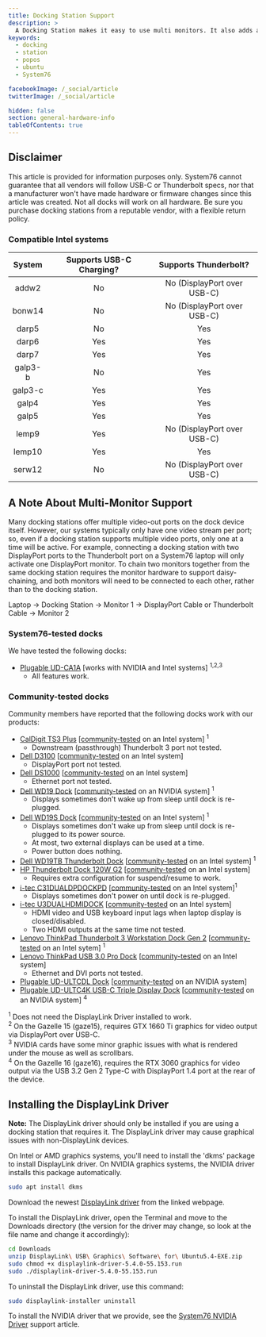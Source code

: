 ```yaml
---
title: Docking Station Support
description: >
  A Docking Station makes it easy to use multi monitors. It also adds an ethernet port, multi USB ports and more while only using one USB 3.0 port on your laptop.
keywords:
  - docking
  - station
  - popos
  - ubuntu
  - System76

facebookImage: /_social/article
twitterImage: /_social/article

hidden: false
section: general-hardware-info
tableOfContents: true
---
```


## Disclaimer

This article is provided for information purposes only. System76 cannot guarantee that all vendors will follow USB-C or Thunderbolt specs, nor that a manufacturer won't have made hardware or firmware changes since this article was created.
Not all docks will work on all hardware. Be sure you purchase docking stations from a reputable vendor, with a flexible return policy.

### Compatible Intel systems

| System  | Supports USB-C Charging? | Supports Thunderbolt?       |
|:-------:|:------------------------:|:---------------------------:|
| addw2   | No                       | No (DisplayPort over USB-C) |
| bonw14  | No                       | No (DisplayPort over USB-C) |
| darp5   | No                       | Yes                         |
| darp6   | Yes                      | Yes                         |
| darp7   | Yes                      | Yes                         |
| galp3-b | No                       | Yes                         |
| galp3-c | Yes                      | Yes                         |
| galp4   | Yes                      | Yes                         |
| galp5   | Yes                      | Yes                         |
| lemp9   | Yes                      | No (DisplayPort over USB-C) |
| lemp10  | Yes                      | Yes                         |
| serw12  | No                       | No (DisplayPort over USB-C) |

## A Note About Multi-Monitor Support

Many docking stations offer multiple video-out ports on the dock device itself. However, our systems typically only have one video stream per port; so, even if a docking station supports multiple video ports, only one at a time will be active. For example, connecting a docking station with two DisplayPort ports to the Thunderbolt port on a System76 laptop will only activate one DisplayPort monitor. To chain two monitors together from the same docking station requires the monitor hardware to support daisy-chaining, and both monitors will need to be connected to each other, rather than to the docking station.

Laptop -> Docking Station -> Monitor 1 -> DisplayPort Cable or Thunderbolt Cable -> Monitor 2

### System76-tested docks

We have tested the following docks:

- [Plugable UD-CA1A](https://plugable.com/products/ud-ca1a/) [works with NVIDIA and Intel systems] <sup>1,2,3</sup>
  - All features work.

### Community-tested docks

Community members have reported that the following docks work with our products:

- [CalDigit TS3 Plus](https://www.caldigit.com/ts3-plus/) [[community-tested](https://github.com/system76/docs/pull/417) on an Intel system] <sup>1</sup>
  - Downstream (passthrough) Thunderbolt 3 port not tested.
- [Dell D3100](https://www.dell.com/en-us/work/shop/dell-docking-station-usb-30-d3100/apd/452-bbpg/pc-accessories) [[community-tested](https://github.com/system76/docs/pull/742) on an Intel system]
  - DisplayPort port not tested.
- [Dell DS1000](https://www.dell.com/support/manuals/us/en/04/dell-dockstand-ds1000/ds1000_docking_stand_ug_publication/technical-specifications?guid=guid-1ad58fe1-dd33-4ebc-bac1-8e6a9083eb35&lang=en-us) [[community-tested](https://github.com/system76/docs/pull/431) on an Intel system]
  - Ethernet port not tested.
- [Dell WD19 Dock](https://www.dell.com/support/home/en-us/product-support/product/dell-wd19-130w-dock/overview) [[community-tested](https://github.com/system76/docs/pull/518) on an NVIDIA system] <sup>1</sup>
  - Displays sometimes don't wake up from sleep until dock is re-plugged.
- [Dell WD19S Dock](https://www.dell.com/en-us/work/shop/dell-dock-wd19s-130w/apd/210-azbg/pc-accessories) [[community-tested](https://github.com/system76/docs/pull/773) on an Intel system] <sup>1</sup>
  - Displays sometimes don't wake up from sleep until dock is re-plugged to its power source.
  - At most, two external displays can be used at a time.
  - Power button does nothing.
- [Dell WD19TB Thunderbolt Dock](https://www.dell.com/en-us/work/shop/dell-thunderbolt-dock-wd19tb/apd/210-arik/pc-accessories) [[community-tested](https://github.com/system76/docs/pull/206) on an Intel system] <sup>1</sup>
- [HP Thunderbolt Dock 120W G2](https://www.amazon.com/gp/product/B07DPKVYXR/ref=ppx_yo_dt_b_asin_title_o00_s01?ie=UTF8&psc=1) [[community-tested](https://github.com/system76/docs/pull/231) on an Intel system]
  - Requires extra configuration for suspend/resume to work.
- [i-tec C31DUALDPDOCKPD](https://i-tec.pro/en/produkt/c31dualdpdockpd-2/) [[community-tested](https://github.com/system76/docs/pull/763) on an Intel system]<sup>1</sup>
  - Displays sometimes don't power on until dock is re-plugged.
- [i-tec U3DUALHDMIDOCK](https://i-tec.pro/en/produkt/u3dualhdmidock-2/) [[community-tested](https://github.com/system76/docs/pull/749) on an Intel system]
  - HDMI video and USB keyboard input lags when laptop display is closed/disabled.
  - Two HDMI outputs at the same time not tested.
- [Lenovo ThinkPad Thunderbolt 3 Workstation Dock Gen 2](https://www.lenovo.com/us/en/accessories-and-monitors/docking/universal-cable-docks-thunderbolt/TBT-WS-Dock-Gen-2/p/40ANY230US) [[community-tested](https://github.com/system76/docs/pull/517) on an Intel sytem] <sup>1</sup>
- [Lenovo ThinkPad USB 3.0 Pro Dock](https://support.lenovo.com/us/en/solutions/acc100184-thinkpad-usb-30-pro-dock-overview-and-service-parts) [[community-tested](https://github.com/system76/docs/pull/523) on an Intel system]
  - Ethernet and DVI ports not tested.
- [Plugable UD-ULTCDL Dock](https://plugable.com/products/ud-ultcdl/) [[community-tested](https://github.com/system76/docs/pull/518) on an NVIDIA system]
- [Plugable UD-ULTC4K USB-C Triple Display Dock](https://plugable.com/products/ud-ultc4k) [[community-tested](http://tbd.com/) on an NVIDIA system] <sup>4</sup>

<sup>1</sup> Does not need the DisplayLink Driver installed to work.  
<sup>2</sup> On the Gazelle 15 (gaze15), requires GTX 1660 Ti graphics for video output via DisplayPort over USB-C.  
<sup>3</sup> NVIDIA cards have some minor graphic issues with what is rendered under the mouse as well as scrollbars.  
<sup>4</sup> On the Gazelle 16 (gaze16), requires the RTX 3060 graphics for video output via the USB 3.2 Gen 2 Type-C with DisplayPort 1.4 port at the rear of the device.

## Installing the DisplayLink Driver

**Note:** The DisplayLink driver should only be installed if you are using a docking station that requires it. The DisplayLink driver may cause graphical issues with non-DisplayLink devices.

On Intel or AMD graphics systems, you'll need to install the 'dkms' package to install DisplayLink driver. On NVIDIA graphics systems, the NVIDIA driver installs this package automatically.

```bash
sudo apt install dkms
```

Download the newest [DisplayLink driver](http://www.displaylink.com/downloads/ubuntu) from the linked webpage.

To install the DisplayLink driver, open the Terminal and move to the Downloads directory (the version for the driver may change, so look at the file name and change it accordingly):

```bash
cd Downloads
unzip DisplayLink\ USB\ Graphics\ Software\ for\ Ubuntu5.4-EXE.zip
sudo chmod +x displaylink-driver-5.4.0-55.153.run
sudo ./displaylink-driver-5.4.0-55.153.run
```

To uninstall the DisplayLink driver, use this command:

```bash
sudo displaylink-installer uninstall
```

To install the NVIDIA driver that we provide, see the [System76 NVIDIA Driver](/articles/system76-driver) support article.
